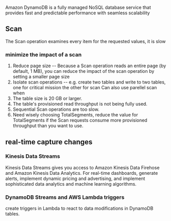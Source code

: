 Amazon DynamoDB is a fully managed NoSQL database service that provides fast and predictable performance with seamless scalability
## Scan 
The Scan operation examines every item for the requested values, it is slow 
### minimize the impact of a scan 
1. Reduce page size -- Because a Scan operation reads an entire page (by default, 1 MB), you can reduce the impact of the scan operation by setting a smaller page size 
2. Isolate scan operations -- e.g. create two tables and write to two tables, one for critical mission the other for scan
Can also use parellel scan when
1. The table size is 20 GB or larger. 
2. The table's provisioned read throughput is not being fully used. 
3. Sequential Scan operations are too slow. 
4. Need wisely choosing TotalSegments, reduce the value for TotalSegments if the Scan requests consume more provisioned throughput than you want to use.
## real-time capture changes
### Kinesis Data Streams
Kinesis Data Streams gives you access to Amazon Kinesis Data Firehose and Amazon Kinesis Data Analytics. For real-time dashboards, generate alerts, implement dynamic pricing and advertising, and implement sophisticated data analytics and machine learning algorithms. 
### DynamoDB Streams and AWS Lambda triggers
create triggers in Lambda to react to data modifications in DynamoDB tables. 
